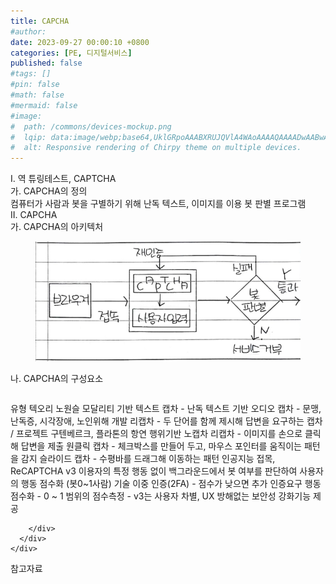 ```yaml
---
title: CAPCHA
#author: 
date: 2023-09-27 00:00:10 +0800
categories: [PE, 디지털서비스]
published: false
#tags: []
#pin: false
#math: false
#mermaid: false
#image:
#  path: /commons/devices-mockup.png
#  lqip: data:image/webp;base64,UklGRpoAAABXRUJQVlA4WAoAAAAQAAAADwAABwAAQUxQSDIAAAARL0AmbZurmr57yyIiqE8oiG0bejIYEQTgqiDA9vqnsUSI6H+oAERp2HZ65qP/VIAWAFZQOCBCAAAA8AEAnQEqEAAIAAVAfCWkAALp8sF8rgRgAP7o9FDvMCkMde9PK7euH5M1m6VWoDXf2FkP3BqV0ZYbO6NA/VFIAAAA
#  alt: Responsive rendering of Chirpy theme on multiple devices.
---
```


<div class="post-wrap">
  <div class="para">
    <div class="para-title">
      I. 역 튜링테스트, CAPTCHA
    </div>
    <div class="para-cntnt">
      <div class="para">
        <div class="para-title">
          가. CAPCHA의 정의
        </div>
        <div class="para-cntnt">
            컴퓨터가 사람과 봇을 구별하기 위해 난독 텍스트, 이미지를 이용 봇 판별 프로그램
        </div>
      </div>
    </div>
  </div>
  
  <div class="para">
    <div class="para-title">
      II. CAPCHA
    </div>
    <div class="para-cntnt">
      <div class="para">
        <div class="para-title">
          가. CAPCHA의 아키텍처
        </div>
        <div class="para-cntnt">
          <figure class="post-figure">
            <img src="/assets/img/posts/CAPCHA.png" alt="CAPCHA">
<!--            <figcaption>Source: Unveiling the Metaverse: Exploring Emerging Trends, Multifaceted Perspectives, and Future Challenges</figcaption>-->
          </figure>
        </div>
      </div>
      <div class="para">
        <div class="para-title">
          나. CAPCHA의 구성요소
        </div>
        <div class="para-cntnt">
          <table class="post-table">
          </table>
          유형 텍오리 노원슬
  모달리티 기반
    텍스트 캡차 - 난독 텍스트 기반
    오디오 캡차 - 문맹, 난독증, 시각장애, 노인위해 개발
    리캡차 - 두 단어를 함께 제시해 답변을 요구하는 캡차 / 프로젝트 구텐베르크, 플라톤의 항연
  행위기반
    노캡차 리캡차 - 이미지를 손으로 클릭해 답변을 제출
    원클릭 캡차 - 체크박스를 만들어 두고, 마우스 포인터를 움직이는 패턴을 감지
    슬라이드 캡차 - 수평바를 드래그해 이동하는 패턴
인공지능 접목, ReCAPTCHA v3
  이용자의 특정 행동 없이 백그라운드에서 봇 여부를 판단하여 사용자의 행동 점수화 (봇0~1사람)
  기술
    이중 인증(2FA) - 점수가 낮으면 추가 인증요구
    행동점수화 - 0 ~ 1 범위의 점수측정
- v3는 사용자 차별, UX 방해없는 보안성 강화기능 제공

        </div>
      </div>
    </div>
  </div>

  <div class="refr-wrap">
    <div class="refr-title">
        참고자료
    </div>
    <ol class="refr-list">
    <!--    <li>(나현식, 최대선) <a target="_blank" href="https://scienceon.kisti.re.kr/commons/util/originalView.do?cn=JAKO202225948430499&oCn=JAKO202225948430499&dbt=JAKO&journal=NJOU00291864">메타버스 보안 위협 요소 및 대응 방안 검토</a></li>-->
    <!--    <li>(M. Uddin, S. Manickam, H. Ullah, M. Obaidat and A. Dandoush) <a target="_blank" href="https://ieeexplore.ieee.org/abstract/document/10138386">Unveiling the Metaverse: Exploring Emerging Trends, Multifaceted Perspectives, and Future Challenges</a></li>-->
    </ol>
  </div>
</div>
